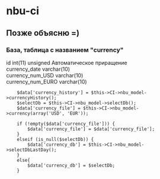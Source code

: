 # nbu-ci
## Позже объясню =)
### База, таблица с названием "currency"

id	int(11) unsigned Автоматическое приращение	 
currency_date	varchar(10)	 
currency_num_USD	varchar(10)	 
currency_num_EURO	varchar(10)


		$data['currency_history'] = $this->CI->nbu_model->currencyHistory();
		$selectDb = $this->CI->nbu_model->selectDb();
		$data['currency_file'] = $this->CI->nbu_model->currency(array('USD', 'EUR'));
		
		if (!empty($data['currency_file'])) {
			$data['currency_file'] = $data['currency_file'];
		}
		elseif (is_null($selectDb)) {
			$data['currency_db'] = $this->CI->nbu_model->selectDbLastDay();
		}
		else{
			$data['currency_db'] = $selectDb;
		}
